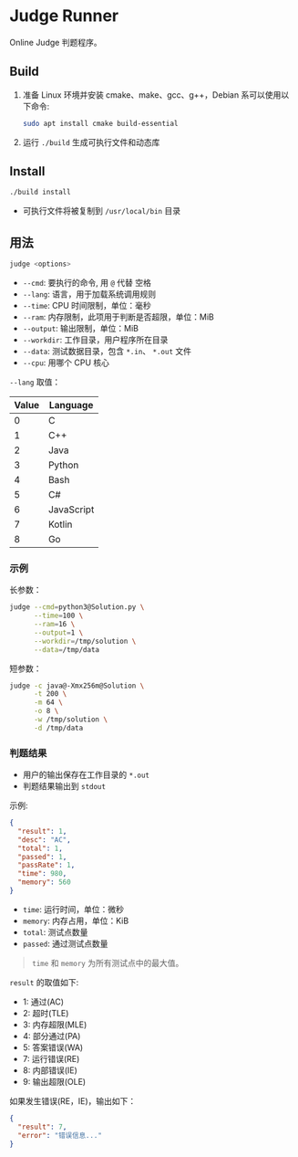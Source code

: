 # Judge Runner

Online Judge 判题程序。

## Build

1. 准备 Linux 环境并安装 cmake、make、gcc、g++，Debian 系可以使用以下命令:

   ```bash
   sudo apt install cmake build-essential
   ```

2. 运行 `./build` 生成可执行文件和动态库

## Install

```bash
./build install
```

- 可执行文件将被复制到 `/usr/local/bin` 目录

## 用法

```bash
judge <options>
```

- `--cmd`: 要执行的命令, 用 `@` 代替 <kbd>空格</kbd>
- `--lang`: 语言，用于加载系统调用规则
- `--time`: CPU 时间限制，单位：毫秒
- `--ram`: 内存限制，此项用于判断是否超限，单位：MiB
- `--output`: 输出限制，单位：MiB
- `--workdir`: 工作目录，用户程序所在目录
- `--data`: 测试数据目录，包含 `*.in`、 `*.out` 文件
- `--cpu`: 用哪个 CPU 核心

`--lang` 取值：

| Value | Language   |
|-------|------------|
| 0     | C          |
| 1     | C++        |
| 2     | Java       |
| 3     | Python     |
| 4     | Bash       |
| 5     | C#         |
| 6     | JavaScript |
| 7     | Kotlin     |
| 8     | Go         |

### 示例

长参数：

```bash
judge --cmd=python3@Solution.py \
      --time=100 \
      --ram=16 \
      --output=1 \
      --workdir=/tmp/solution \
      --data=/tmp/data
```

短参数：

```bash
judge -c java@-Xmx256m@Solution \
      -t 200 \
      -m 64 \
      -o 8 \
      -w /tmp/solution \
      -d /tmp/data
```

### 判题结果

- 用户的输出保存在工作目录的 `*.out`
- 判题结果输出到 `stdout`

示例:

```json
{
  "result": 1,
  "desc": "AC",
  "total": 1,
  "passed": 1,
  "passRate": 1,
  "time": 980,
  "memory": 560
}
```

- `time`: 运行时间，单位：微秒
- `memory`: 内存占用，单位：KiB
- `total`: 测试点数量
- `passed`: 通过测试点数量

> `time` 和 `memory` 为所有测试点中的最大值。

`result` 的取值如下:

- 1: 通过(AC)
- 2: 超时(TLE)
- 3: 内存超限(MLE)
- 4: 部分通过(PA)
- 5: 答案错误(WA)
- 7: 运行错误(RE)
- 8: 内部错误(IE)
- 9: 输出超限(OLE)

如果发生错误(RE，IE)，输出如下：

```json
{
  "result": 7,
  "error": "错误信息..."
}
```
